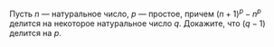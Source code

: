 Пусть  $n$ — натуральное число, $p$ — простое, причем  $(n+1)^p-n^p$ делится на некоторое натуральное число $q$. Докажите, что  $(q-1)$  делится на  $p$.